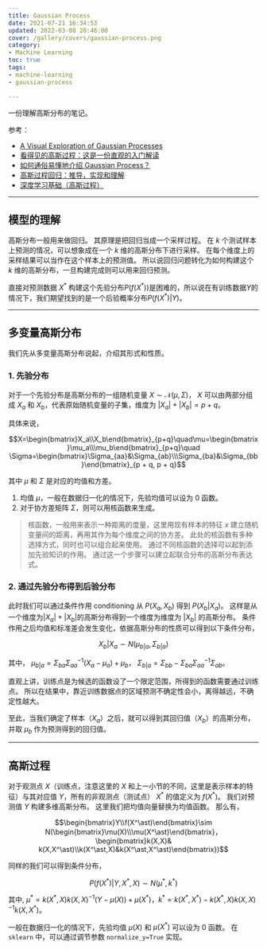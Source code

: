 ```yaml
---
title: Gaussian Process
date: 2021-07-21 16:34:53
updated: 2022-03-08 20:46:00
cover: /gallery/covers/gaussian-process.png
category: 
- Machine Learning
toc: true
tags: 
- machine-learning
- gaussian-process

---
```

<!-- omit in toc -->

一份理解高斯分布的笔记。

<!-- more -->

参考：
- [A Visual Exploration of Gaussian Processes](https://www.jgoertler.com/visual-exploration-gaussian-processes/)
- [看得见的高斯过程：这是一份直观的入门解读](https://zhuanlan.zhihu.com/p/56562456)
- [如何通俗易懂地介绍 Gaussian Process？](https://www.zhihu.com/question/46631426/answer/1735470753)
- [高斯过程回归：推导，实现和理解](https://zhuanlan.zhihu.com/p/104601803)
- [深度学习基础（高斯过程）](http://sirlis.cn/deep-learning-gaussian-process)

---------

## 模型的理解

高斯分布一般用来做回归。
其原理是把回归当成一个采样过程。
在 $k$ 个测试样本上预测的情况，可以想象成在一个 $k$ 维的高斯分布下进行采样。
在每个维度上的采样结果可以当作在这个样本上的预测值。
所以说回归问题转化为如何构建这个 $k$ 维的高斯分布，一旦构建完成则可以用来回归预测。

直接对预测数据 $X^\ast$ 构建这个先验分布$P(f(X^\ast))$是困难的，所以说在有训练数据$Y$的情况下，我们期望找到的是一个后验概率分布$P(f(X^\ast)|Y)$。

---------
## 多变量高斯分布

我们先从多变量高斯分布说起，介绍其形式和性质。

### 1. 先验分布

对于一个先验分布是高斯分布的一组随机变量 $X \sim \mathcal{N}(\mu,\,\Sigma)$， $X$ 可以由两部分组成 $X_a$ 和 $X_b$，代表原始随机变量的子集，维度为 $|X_a|+|X_b| = p + q$。

具体来说，

$$X=\begin{bmatrix}X_a\\X_b\end{bmatrix}_{p+q}\quad\mu=\begin{bmatrix}\mu_a\\\mu_b\end{bmatrix}_{p+q}\quad \Sigma=\begin{bmatrix}\Sigma_{aa}&\Sigma_{ab}\\\Sigma_{ba}&\Sigma_{bb}\end{bmatrix}_{p + q, p + q}$$

其中 $\mu$ 和 $\Sigma$ 是对应的均值和方差。
1. 均值 $\mu$，一般在数据归一化的情况下，先验均值可以设为 0 函数。
2. 对于协方差矩阵 $\Sigma$，则可以用核函数来生成。

> 核函数，一般用来表示一种距离的度量，这里用现有样本的特征 $x$ 建立随机变量间的距离，再用其作为每个维度之间的协方差。
此处的核函数有多种选择方式，同时也可以组合起来使用。
通过不同核函数的选择可以起到添加先验知识的作用。
通过这一个步骤可以建立起联合分布的高斯分布表达式。

### 2. 通过先验分布得到后验分布

此时我们可以通过条件作用 conditioning 从 $P(X_a,X_b)$ 得到 $P(X_b|X_a)$。
这样是从一个维度为$|X_a|+|X_b|$的高斯分布得到一个维度为维度为 $|X_b|$ 的高斯分布。
条件作用之后均值和标准差会发生变化，依据高斯分布的性质可以得到以下条件分布，

$$X_b|X_a\sim N(\mu_{b|a},\Sigma_{b|a})$$

其中，
$\mu_{b|a}=\Sigma_{ba}\Sigma^{-1}_{aa}(X_a-\mu_a)+\mu_b$，
$\Sigma_{b|a}=\Sigma_{bb}-\Sigma_{ba}\Sigma^{-1}_{aa}\Sigma_{ab}$。

直观上讲，训练点是为候选的函数设了一个限定范围，所得到的函数需要通过训练点。
所以在结果中，靠近训练数据点的区域预测不确定性会小，离得越远，不确定性越大。

至此，当我们确定了样本（$X_a$）之后，就可以得到其回归值（$X_b$）的高斯分布，并取 $\mu_b$ 作为预测得到的回归值。

--------
## 高斯过程

对于观测点 $X$（训练点，注意这里的 $X$ 和上一小节的不同，这里是表示样本的特征）与其对应值 $Y$，所有的非观测点（测试点） $X^\ast$ 的值定义为 $f(X^\ast)$。
我们对预测值 $Y$ 构建多维高斯分布。
这里我们把均值向量替换为均值函数。
那么有，

$$\begin{bmatrix}Y\\f(X^\ast)\end{bmatrix}\sim N(\begin{bmatrix}\mu(X)\\\mu(X^\ast)\end{bmatrix}，\begin{bmatrix}k(X,X)& k(X,X^\ast)\\k(X^\ast,X)&k(X^\ast,X^\ast)\end{bmatrix})$$

同样的我们可以得到条件分布，

$$P(f(X^\ast)|Y,X^\ast,X) \sim N(\mu^\ast,k^\ast)$$

其中, $\mu^\ast=k(X^\ast,X)k(X,X)^{-1}(Y-\mu(X))+\mu(X^\ast)$，$k^\ast=k(X^\ast,X^\ast)-k(X^\ast,X)k(X,X)^{-1}k(X,X^\ast)$。

一般在数据归一化的情况下，先验均值 $\mu(X)$ 和 $\mu(X^\ast)$ 可以设为 0 函数。
在 `sklearn` 中，可以通过调节参数 `normalize_y=True` 实现。